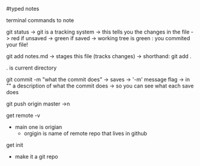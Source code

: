 #typed notes

terminal commands to note

git status
-> git is a tracking system
-> this tells you the changes in the file
-> red if unsaved
-> green if saved
-> working tree is green : you commited your file!


git add notes.md
-> stages this file (tracks changes)
-> shorthand: git add .

. is current directory

git commit -m "what the commit does"
-> saves
-> '-m' message flag
 -> in "" a description of what the commit does
 -> so you can see what each save does

git push origin master
->n

get remote -v
- main one is origian
  - orgigin is name of remote repo that lives in github


get init
- make it a git repo

